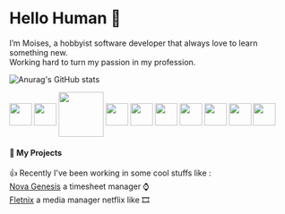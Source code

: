 # Hello Human 👋

I’m Moises, a hobbyist software developer that always love to learn something new. <br>
Working hard to turn my passion in my profession.
<!-- ##### Working to turn a passion into a profession -->




<!-- ###### Drywall installer and web developer on my free time
![alt text](https://github.com/FuryAndRage/FuryAndRage/blob/master/img/1.gif "Installing drywall during the day") ![](https://github.com/FuryAndRage/FuryAndRage/blob/master/img/2.gif "Coding at night") -->


![Anurag's GitHub stats](https://github-readme-stats.vercel.app/api?username=FuryAndRage&count_private=true&show_icons=true)
<!-- [![Top Langs](https://github-readme-stats.vercel.app/api/top-langs/?username=MoisesHDAndrade)](https://github.com/anuraghazra/github-readme-stats) -->



<div>

<img align="center" height="40" width="40" src="https://cdn.jsdelivr.net/gh/devicons/devicon/icons/python/python-original.svg">
<img align="center" height="40" width="40" src="https://cdn.jsdelivr.net/gh/devicons/devicon/icons/django/django-plain.svg">
<img align="center" height="80" width="80" src="https://cdn.jsdelivr.net/gh/devicons/devicon/icons/flask/flask-original-wordmark.svg">
<img align="center" height="40" width="40" src="https://cdn.jsdelivr.net/gh/devicons/devicon/icons/javascript/javascript-original.svg">
<img align="center" height="40" width="40" src="https://cdn.jsdelivr.net/gh/devicons/devicon/icons/vuejs/vuejs-original.svg">
<img align="center" height="40" width="40" src="https://cdn.jsdelivr.net/gh/devicons/devicon/icons/bootstrap/bootstrap-plain.svg">
<img align="center" height="40" width="40" src="https://cdn.jsdelivr.net/gh/devicons/devicon/icons/html5/html5-original.svg">
<img align="center" height="40" width="40" src="https://cdn.jsdelivr.net/gh/devicons/devicon/icons/git/git-original.svg">
<img align="center" height="40" width="40" src="https://cdn.jsdelivr.net/gh/devicons/devicon/icons/linux/linux-plain.svg">
<img align="center" height="40" width="40" src="https://cdn.jsdelivr.net/gh/devicons/devicon/icons/postgresql/postgresql-original.svg">
 
</div>

#### 💼 My Projects
👍 Recently I've been working in some cool stuffs like :<br>
[Nova Genesis](https://novagenesis.co.nz) a timesheet manager ⌚ <br>
[Fletnix](https://github.com/FuryAndRage/Fletnix) a media manager netflix like 🎞️
